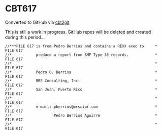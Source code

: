 # CBT617
Converted to GitHub via [cbt2git](https://github.com/wizardofzos/cbt2git)

This is still a work in progress. GitHub repos will be deleted and created during this period...

```
//***FILE 617 is from Pedro Berrios and contains a REXX exec to     *   FILE 617
//*           produce a report from SMF Type 30 records.            *   FILE 617
//*                                                                 *   FILE 617
//*           Pedro O. Berrios                                      *   FILE 617
//*           MRS Consulting, Inc.                                  *   FILE 617
//*           San Juan, Puerto Rico                                 *   FILE 617
//*                                                                 *   FILE 617
//*           e-mail: pberrios@mrscipr.com                          *   FILE 617
//*                   Pedro Berrios Aguirre                         *   FILE 617
//*                                                                 *   FILE 617
```
